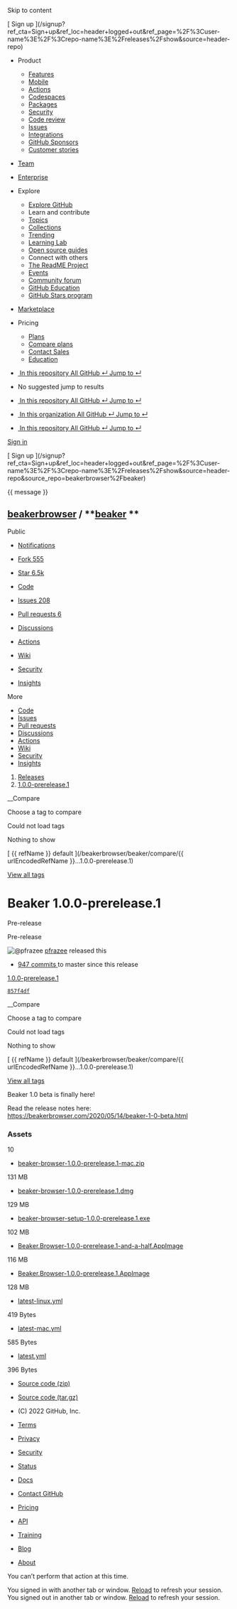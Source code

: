 Skip to content

[ ](https://github.com/)

[ Sign up
](/signup?ref_cta=Sign+up&ref_loc=header+logged+out&ref_page=%2F%3Cuser-
name%3E%2F%3Crepo-name%3E%2Freleases%2Fshow&source=header-repo)

  * Product 

    * [ Features ](/features)
    * [ Mobile ](/mobile)
    * [ Actions ](/features/actions)
    * [ Codespaces ](/features/codespaces)
    * [ Packages ](/features/packages)
    * [ Security ](/features/security)
    * [ Code review ](/features/code-review)
    * [ Issues ](/features/issues)
    * [ Integrations ](/features/integrations)
    * [ GitHub Sponsors ](/sponsors)
    * [ Customer stories ](/customer-stories)

  * [Team](/team)
  * [Enterprise](/enterprise)
  * Explore 

    * [ Explore GitHub ](/explore)
    * Learn and contribute
    * [ Topics ](/topics)
    * [ Collections ](/collections)
    * [ Trending ](/trending)
    * [ Learning Lab ](https://lab.github.com/)
    * [ Open source guides ](https://opensource.guide)
    * Connect with others
    * [ The ReadME Project ](/readme)
    * [ Events ](/events)
    * [ Community forum ](https://github.community)
    * [ GitHub Education ](https://education.github.com)
    * [ GitHub Stars program ](https://stars.github.com)

  * [Marketplace](/marketplace)
  * Pricing 

    * [ Plans ](/pricing)
    * [ Compare plans ](/pricing#compare-features)
    * [ Contact Sales ](https://github.com/enterprise/contact)
    * [ Education ](https://education.github.com)

  * [ ![]() In this repository  All GitHub  ↵ Jump to ↵ ]()

  * No suggested jump to results

  * [ ![]() In this repository  All GitHub  ↵ Jump to ↵ ]()
  * [ ![]() In this organization  All GitHub  ↵ Jump to ↵ ]()
  * [ ![]() In this repository  All GitHub  ↵ Jump to ↵ ]()

[ Sign in
](/login?return_to=https%3A%2F%2Fgithub.com%2Fbeakerbrowser%2Fbeaker%2Freleases%2Ftag%2F1.0.0-prerelease.1)

[ Sign up
](/signup?ref_cta=Sign+up&ref_loc=header+logged+out&ref_page=%2F%3Cuser-
name%3E%2F%3Crepo-name%3E%2Freleases%2Fshow&source=header-
repo&source_repo=beakerbrowser%2Fbeaker)

{{ message }}

##  [beakerbrowser](/beakerbrowser) / **[beaker](/beakerbrowser/beaker) **
Public

  * [ Notifications ](/login?return_to=%2Fbeakerbrowser%2Fbeaker)
  * [ Fork 555 ](/login?return_to=%2Fbeakerbrowser%2Fbeaker)
  * [ Star  6.5k ](/login?return_to=%2Fbeakerbrowser%2Fbeaker)

  * [ Code ](/beakerbrowser/beaker/tree/1.0.0-prerelease.1)
  * [ Issues 208 ](/beakerbrowser/beaker/issues)
  * [ Pull requests 6 ](/beakerbrowser/beaker/pulls)
  * [ Discussions ](/beakerbrowser/beaker/discussions)
  * [ Actions ](/beakerbrowser/beaker/actions)
  * [ Wiki ](/beakerbrowser/beaker/wiki)
  * [ Security ](/beakerbrowser/beaker/security)
  * [ Insights ](/beakerbrowser/beaker/pulse)

More

  * [ Code ](/beakerbrowser/beaker/tree/1.0.0-prerelease.1)
  * [ Issues ](/beakerbrowser/beaker/issues)
  * [ Pull requests ](/beakerbrowser/beaker/pulls)
  * [ Discussions ](/beakerbrowser/beaker/discussions)
  * [ Actions ](/beakerbrowser/beaker/actions)
  * [ Wiki ](/beakerbrowser/beaker/wiki)
  * [ Security ](/beakerbrowser/beaker/security)
  * [ Insights ](/beakerbrowser/beaker/pulse)

  1. [Releases](/beakerbrowser/beaker/releases)
  2. [ 1.0.0-prerelease.1 ](/beakerbrowser/beaker/releases/tag/1.0.0-prerelease.1)

__Compare

Choose a tag to compare

Could not load tags

Nothing to show

[ {{ refName }} default ](/beakerbrowser/beaker/compare/{{ urlEncodedRefName
}}...1.0.0-prerelease.1)

[View all tags](/beakerbrowser/beaker/tags)

# Beaker 1.0.0-prerelease.1

Pre-release

Pre-release

![@pfrazee](https://avatars.githubusercontent.com/u/1270099?s=40&v=4)
[pfrazee](/pfrazee) released this

* [ 947 commits ](/beakerbrowser/beaker/compare/1.0.0-prerelease.1...master) to master since this release 

[ 1.0.0-prerelease.1  ](/beakerbrowser/beaker/tree/1.0.0-prerelease.1)

[ `857f4df`
](/beakerbrowser/beaker/commit/857f4df0fa5bb762e897756a7af65e019709e9cb)

__Compare

Choose a tag to compare

Could not load tags

Nothing to show

[ {{ refName }} default ](/beakerbrowser/beaker/compare/{{ urlEncodedRefName
}}...1.0.0-prerelease.1)

[View all tags](/beakerbrowser/beaker/tags)

Beaker 1.0 beta is finally here!

Read the release notes here:
<https://beakerbrowser.com/2020/05/14/beaker-1-0-beta.html>

### Assets

10

  * [ beaker-browser-1.0.0-prerelease.1-mac.zip ](/beakerbrowser/beaker/releases/download/1.0.0-prerelease.1/beaker-browser-1.0.0-prerelease.1-mac.zip)

131 MB

  * [ beaker-browser-1.0.0-prerelease.1.dmg ](/beakerbrowser/beaker/releases/download/1.0.0-prerelease.1/beaker-browser-1.0.0-prerelease.1.dmg)

129 MB

  * [ beaker-browser-setup-1.0.0-prerelease.1.exe ](/beakerbrowser/beaker/releases/download/1.0.0-prerelease.1/beaker-browser-setup-1.0.0-prerelease.1.exe)

102 MB

  * [ Beaker.Browser-1.0.0-prerelease.1-and-a-half.AppImage ](/beakerbrowser/beaker/releases/download/1.0.0-prerelease.1/Beaker.Browser-1.0.0-prerelease.1-and-a-half.AppImage)

116 MB

  * [ Beaker.Browser-1.0.0-prerelease.1.AppImage ](/beakerbrowser/beaker/releases/download/1.0.0-prerelease.1/Beaker.Browser-1.0.0-prerelease.1.AppImage)

128 MB

  * [ latest-linux.yml ](/beakerbrowser/beaker/releases/download/1.0.0-prerelease.1/latest-linux.yml)

419 Bytes

  * [ latest-mac.yml ](/beakerbrowser/beaker/releases/download/1.0.0-prerelease.1/latest-mac.yml)

585 Bytes

  * [ latest.yml ](/beakerbrowser/beaker/releases/download/1.0.0-prerelease.1/latest.yml)

396 Bytes

  * [ Source code (zip) ](/beakerbrowser/beaker/archive/refs/tags/1.0.0-prerelease.1.zip)

  * [ Source code (tar.gz) ](/beakerbrowser/beaker/archive/refs/tags/1.0.0-prerelease.1.tar.gz)

  * [ ](https://github.com "GitHub") (C) 2022 GitHub, Inc. 

  * [Terms](https://docs.github.com/en/github/site-policy/github-terms-of-service)
  * [Privacy](https://docs.github.com/en/github/site-policy/github-privacy-statement)
  * [Security](https://github.com/security)
  * [Status](https://www.githubstatus.com/)
  * [Docs](https://docs.github.com)
  * [Contact GitHub](https://support.github.com?tags=dotcom-footer)
  * [Pricing](https://github.com/pricing)
  * [API](https://docs.github.com)
  * [Training](https://services.github.com)
  * [Blog](https://github.blog)
  * [About](https://github.com/about)

You can’t perform that action at this time.

You signed in with another tab or window. [Reload]() to refresh your session.
You signed out in another tab or window. [Reload]() to refresh your session.

